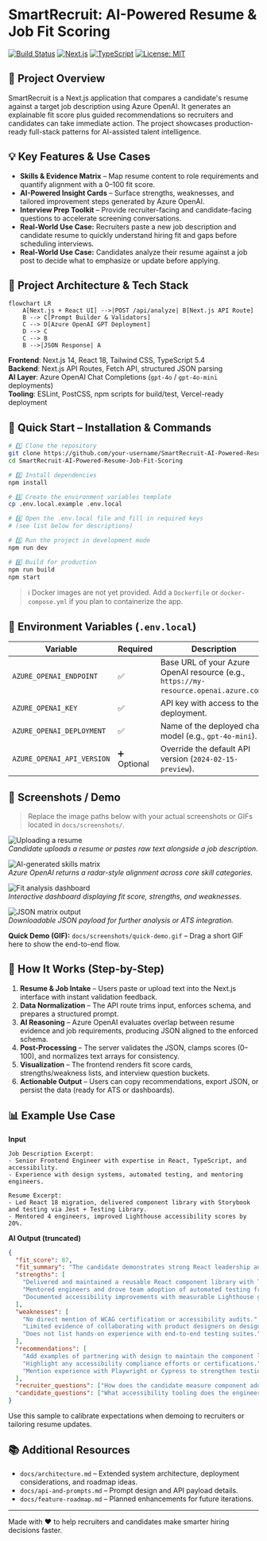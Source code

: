 # SmartRecruit: AI-Powered Resume & Job Fit Scoring

[![Build Status](https://img.shields.io/badge/build-passing-brightgreen.svg)](https://github.com/your-username/SmartRecruit-AI-Powered-Resume-Job-Fit-Scoring/actions)
[![Next.js](https://img.shields.io/badge/Next.js-14-black?logo=next.js)](https://nextjs.org/)
[![TypeScript](https://img.shields.io/badge/TypeScript-5.4-blue?logo=typescript)](https://www.typescriptlang.org/)
[![License: MIT](https://img.shields.io/badge/License-MIT-yellow.svg)](LICENSE)

## 📌 Project Overview
SmartRecruit is a Next.js application that compares a candidate's resume against a target job description using Azure OpenAI. It generates an explainable fit score plus guided recommendations so recruiters and candidates can take immediate action. The project showcases production-ready full-stack patterns for AI-assisted talent intelligence.

## 💡 Key Features & Use Cases
- **Skills & Evidence Matrix** – Map resume content to role requirements and quantify alignment with a 0–100 fit score.
- **AI-Powered Insight Cards** – Surface strengths, weaknesses, and tailored improvement steps generated by Azure OpenAI.
- **Interview Prep Toolkit** – Provide recruiter-facing and candidate-facing questions to accelerate screening conversations.
- **Real-World Use Case:** Recruiters paste a new job description and candidate resume to quickly understand hiring fit and gaps before scheduling interviews.
- **Real-World Use Case:** Candidates analyze their resume against a job post to decide what to emphasize or update before applying.

## 🧭 Project Architecture & Tech Stack
```mermaid
flowchart LR
    A[Next.js + React UI] -->|POST /api/analyze| B[Next.js API Route]
    B --> C[Prompt Builder & Validators]
    C --> D[Azure OpenAI GPT Deployment]
    D --> C
    C --> B
    B -->|JSON Response| A
```

**Frontend**: Next.js 14, React 18, Tailwind CSS, TypeScript 5.4  
**Backend**: Next.js API Routes, Fetch API, structured JSON parsing  
**AI Layer**: Azure OpenAI Chat Completions (`gpt-4o` / `gpt-4o-mini` deployments)  
**Tooling**: ESLint, PostCSS, npm scripts for build/test, Vercel-ready deployment

## 🚀 Quick Start – Installation & Commands
```bash
# 1️⃣ Clone the repository
git clone https://github.com/your-username/SmartRecruit-AI-Powered-Resume-Job-Fit-Scoring.git
cd SmartRecruit-AI-Powered-Resume-Job-Fit-Scoring

# 2️⃣ Install dependencies
npm install

# 3️⃣ Create the environment variables template
cp .env.local.example .env.local

# 4️⃣ Open the .env.local file and fill in required keys
# (see list below for descriptions)

# 5️⃣ Run the project in development mode
npm run dev

# 6️⃣ Build for production
npm run build
npm start
```
> ℹ️ Docker images are not yet provided. Add a `Dockerfile` or `docker-compose.yml` if you plan to containerize the app.

## 📁 Environment Variables (`.env.local`)
| Variable | Required | Description |
| --- | --- | --- |
| `AZURE_OPENAI_ENDPOINT` | ✅ | Base URL of your Azure OpenAI resource (e.g., `https://my-resource.openai.azure.com`). |
| `AZURE_OPENAI_KEY` | ✅ | API key with access to the deployment. |
| `AZURE_OPENAI_DEPLOYMENT` | ✅ | Name of the deployed chat model (e.g., `gpt-4o-mini`). |
| `AZURE_OPENAI_API_VERSION` | ➕ Optional | Override the default API version (`2024-02-15-preview`). |

## 📸 Screenshots / Demo
> Replace the image paths below with your actual screenshots or GIFs located in `docs/screenshots/`.

![Uploading a resume](docs/screenshots/upload-resume.png)  
*Candidate uploads a resume or pastes raw text alongside a job description.*

![AI-generated skills matrix](docs/screenshots/skills-matrix.png)  
*Azure OpenAI returns a radar-style alignment across core skill categories.*

![Fit analysis dashboard](docs/screenshots/fit-dashboard.png)  
*Interactive dashboard displaying fit score, strengths, and weaknesses.*

![JSON matrix output](docs/screenshots/json-output.png)  
*Downloadable JSON payload for further analysis or ATS integration.*

**Quick Demo (GIF):** `docs/screenshots/quick-demo.gif` – Drag a short GIF here to show the end-to-end flow.

## 🧪 How It Works (Step-by-Step)
1. **Resume & Job Intake** – Users paste or upload text into the Next.js interface with instant validation feedback.
2. **Data Normalization** – The API route trims input, enforces schema, and prepares a structured prompt.
3. **AI Reasoning** – Azure OpenAI evaluates overlap between resume evidence and job requirements, producing JSON aligned to the enforced schema.
4. **Post-Processing** – The server validates the JSON, clamps scores (0–100), and normalizes text arrays for consistency.
5. **Visualization** – The frontend renders fit score cards, strengths/weakness lists, and interview question buckets.
6. **Actionable Output** – Users can copy recommendations, export JSON, or persist the data (ready for ATS or dashboards).

## 📊 Example Use Case
**Input**
```text
Job Description Excerpt:
- Senior Frontend Engineer with expertise in React, TypeScript, and accessibility.
- Experience with design systems, automated testing, and mentoring engineers.

Resume Excerpt:
- Led React 18 migration, delivered component library with Storybook and testing via Jest + Testing Library.
- Mentored 4 engineers, improved Lighthouse accessibility scores by 20%.
```

**AI Output (truncated)**
```json
{
  "fit_score": 87,
  "fit_summary": "The candidate demonstrates strong React leadership and testing practices with minor gaps in accessibility certifications.",
  "strengths": [
    "Delivered and maintained a reusable React component library with TypeScript typings.",
    "Mentored engineers and drove team adoption of automated testing frameworks.",
    "Documented accessibility improvements with measurable Lighthouse gains."
  ],
  "weaknesses": [
    "No direct mention of WCAG certification or accessibility audits.",
    "Limited evidence of collaborating with product designers on design system governance.",
    "Does not list hands-on experience with end-to-end testing suites."
  ],
  "recommendations": [
    "Add examples of partnering with design to maintain the component library roadmap.",
    "Highlight any accessibility compliance efforts or certifications.",
    "Mention experience with Playwright or Cypress to strengthen testing coverage narrative."
  ],
  "recruiter_questions": ["How does the candidate measure component adoption across teams?"],
  "candidate_questions": ["What accessibility tooling does the engineering org provide by default?"]
}
```

Use this sample to calibrate expectations when demoing to recruiters or tailoring resume updates.

## 📚 Additional Resources
- `docs/architecture.md` – Extended system architecture, deployment considerations, and roadmap ideas.
- `docs/api-and-prompts.md` – Prompt design and API payload details.
- `docs/feature-roadmap.md` – Planned enhancements for future iterations.

---
Made with ❤️ to help recruiters and candidates make smarter hiring decisions faster.
